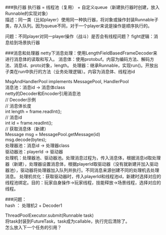 ###执行器
执行器 = 线程池（复用） + 自定义queue（新建执行器时创建，放入Runnable的实现对象）  
描述：同一类（比如player）使用同一种执行器，将对象或操作封装Runnable子类，存入队列。因为queue不同，对于一个player来说是操作是顺序执行的。  

问题：不同player对同一player操作（战斗）是否会有线程问题？
fight逻辑：消息给到场景执行器  


###消息和处理器
netty下消息处理：使用LengthFieldBasedFrameDecoder来进行消息体的读取和写入。
消息体：使用protobuf。内容为编码方法、解码方法、消息id、proto对象，length。
处理器：继承Runnable，实现run()。开放出子类在run中执行的方法（业务处理逻辑）。内容为消息体、线程池id

MsgAndHandlerPool implements MessagePool, HandlerPool  
消息池：消息id -> 消息体class  
netty的Decoder和Encoder引用消息池  
// Decoder示例  
// 消息体长度  
int length = frame.readInt();  
// 消息id  
int id = frame.readInt();  
// 获取消息体（新建）  
Message msg = MessagePool.getMessage(id)  
msg.decode(bytes);  
处理器池：消息id -> 处理器class   
驱动器池：playerId -> 驱动器  
处理机：处理器池、驱动器池。处理消息过程为，传入消息体，根据消息id取处理器（新建），处理器设置消息体，根据playerId取驱动器（没有就新建并加入驱动器池），驱动器将处理器加入队列并执行。不同消息来源创建不同的处理机去处理消息。
处理机优化：获取驱动器时，传入playerId和线程池id，新建时选择对应的线程池绑定。目的：玩家自身操作->玩家线程，技能释放->场景线程，选择对应的线程。  


###问题：  
hash ： 处理机2 + Decoder1


ThreadPoolExecutor.submit(Runnable task)  
将task封装到FutureTask，task成为callable，执行完后清除了。  
怎么放入下一个任务的引用？